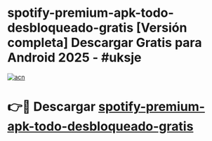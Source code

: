 # spotify-premium-apk-todo-desbloqueado-gratis  [Versión completa] Descargar Gratis para Android 2025 - #uksje

[![acn](https://github.com/user-attachments/assets/0f9c940e-d8b0-45ae-aac7-cd30a18b3e1c)](https://apps.freeplayer.one?title=spotify-premium-apk-todo-desbloqueado-gratis&ref=9F)

# 👉🔴 Descargar [spotify-premium-apk-todo-desbloqueado-gratis](https://apps.freeplayer.one?title=spotify-premium-apk-todo-desbloqueado-gratis&ref=9F)